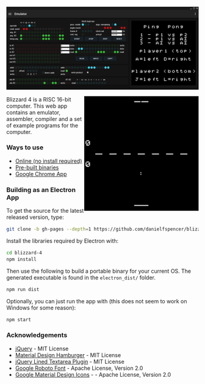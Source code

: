 ![Screenshot of emulator](/assets/screenshots/emulator.png?raw=true)

<img src="/assets/screenshots/ping_pong.gif?raw=true" height="300" align="right">

Blizzard 4 is a RISC 16-bit computer. This web app contains an emulator, assembler, compiler and a set of example programs for the computer.

### Ways to use
* [Online (no install required)](https://danielfspencer.github.io/blizzard-4/)
* [Pre-built binaries](https://github.com/danielfspencer/blizzard-4/releases/latest)
* [Google Chrome App](https://chrome.google.com/webstore/detail/blizzard-4/objgfaegobaokaihpdlnaifgkmkbgbaf)

### Building as an Electron App
To get the source for the latest released version, type:

```bash
git clone -b gh-pages --depth=1 https://github.com/danielfspencer/blizzard-4
```

Install the libraries required by Electron with:
```bash
cd blizzard-4
npm install
```

Then use the following to build a portable binary for your current OS. The generated executable is found in the ```electron_dist/``` folder.

```bash
npm run dist
```

Optionally, you can just run the app with (this does not seem to work on Windows for some reason):

```bash
npm start
```

### Acknowledgements
* [jQuery](http://jquery.com/) - MIT License
* [Material Design Hamburger](https://github.com/chrisdwheatley/material-design-hamburger) - MIT License
* [jQuery Lined Textarea Plugin](http://alan.blog-city.com/jquerylinedtextarea.htm) - MIT License
* [Google Roboto Font](https://fonts.google.com/specimen/Roboto) - Apache License, Version 2.0
* [Google Material Design Icons](https://github.com/google/material-design-icons) - - Apache License, Version 2.0
